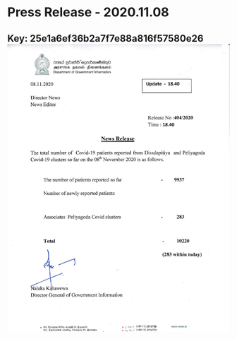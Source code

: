 # Press Release - 2020.11.08 
Key: 25e1a6ef36b2a7f7e88a816f57580e26 
![img](img/25e1a6ef36b2a7f7e88a816f57580e26.jpg)
---
```

```
